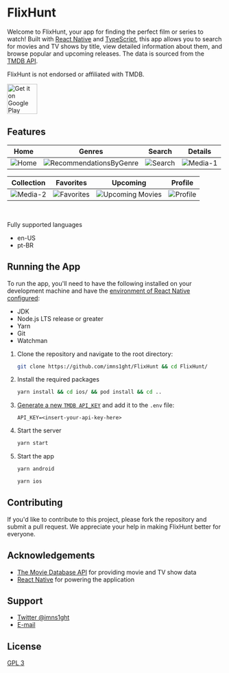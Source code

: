 # FlixHunt

Welcome to FlixHunt, your app for finding the perfect film or series to watch! Built with [React Native](https://reactnative.dev/) and [TypeScript](https://www.typescriptlang.org/), this app allows you to search for movies and TV shows by title, view detailed information about them, and browse popular and upcoming releases. The data is sourced from the [TMDB API](https://developers.themoviedb.org/3).

FlixHunt is not endorsed or affiliated with TMDB.

<a href='https://play.google.com/store/apps/details?id=com.imns1ght.flixhunt&pcampaignid=pcampaignidMKT-Other-global-all-co-prtnr-py-PartBadge-Mar2515-1'><img alt='Get it on Google Play' height='70px' src='https://play.google.com/intl/en_us/badges/static/images/badges/en_badge_web_generic.png'/></a>

## Features

| Home | Genres | Search | Details | 
|------|-------------|-----------| -----------| 
| ![Home](https://user-images.githubusercontent.com/24906506/229597081-4841f48b-af8f-405e-931a-735269eee8a9.png) | ![RecommendationsByGenre](https://user-images.githubusercontent.com/24906506/229597098-5ec8b2e3-0932-4aaa-a003-0636b555a7c4.png) | ![Search](https://user-images.githubusercontent.com/24906506/229597208-db849f3a-d4c8-43f2-8542-4c7d22f7bce6.png) | ![Media-1](https://user-images.githubusercontent.com/24906506/229597059-63e87d2c-2429-462b-9d7a-462c1069cbf1.png) |

| Collection | Favorites | Upcoming | Profile | 
|-----------------|-----------|----------|---------| 
| ![Media-2](https://user-images.githubusercontent.com/24906506/229597069-8ac4014e-d615-47bc-9efa-2c099a3ae48d.png) | ![Favorites](https://user-images.githubusercontent.com/24906506/229597048-f990dd65-7d96-405c-a5af-a6c46873b7f1.png) | ![Upcoming Movies](https://user-images.githubusercontent.com/24906506/229597217-b3c93aca-3b9d-488f-b3a7-1cf44caa87cb.png) | ![Profile](https://user-images.githubusercontent.com/24906506/229597094-68046a4f-a7b9-40c3-b107-d075d62eae2c.png)

<br/>

Fully supported languages

- en-US
- pt-BR

## Running the App

To run the app, you'll need to have the following installed on your development machine and have the [environment of React Native configured](https://reactnative.dev/docs/environment-setup):

- JDK
- Node.js LTS release or greater
- Yarn
- Git
- Watchman

1. Clone the repository and navigate to the root directory:

   ```bash
   git clone https://github.com/imns1ght/FlixHunt && cd FlixHunt/
   ```

2. Install the required packages

   ```bash
   yarn install && cd ios/ && pod install && cd ..
   ```

3. [Generate a new `TMDB API_KEY`](https://www.themoviedb.org/documentation/api) and add it to the `.env` file:

   ```env
   API_KEY=<insert-your-api-key-here>
   ```

4. Start the server

   ```sh
   yarn start
   ```

5. Start the app

   ```sh
   yarn android
   ```

   ```sh
   yarn ios
   ```

## Contributing

If you'd like to contribute to this project, please fork the repository and submit a pull request. We appreciate your help in making FlixHunt better for everyone.

## Acknowledgements

- [The Movie Database API](https://developers.themoviedb.org/3) for providing movie and TV show data
- [React Native](https://reactnative.dev/) for powering the application

## Support

- [Twitter @imns1ght](https://twitter.com/imns1ght)
- [E-mail](mailto:jeffersonbrunoit@gmail.com)

## License

[GPL 3](https://choosealicense.com/licenses/gpl-3.0/)
